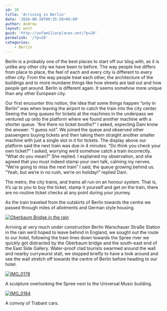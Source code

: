 ```yaml
---
id: 20
title: 'Arriving in Berlin'
date: '2016-08-28T09:35:58+00:00'
author: Andrew
layout: post
guid: 'http://unfamiliarplaces.net/?p=20'
permalink: '/?p=20'
categories:
    - Berlin
---
```


Berlin is a probably one of the best places to start off our blog with, as it is unlike any other city we have been to before. The way people live differs from place to place, the feel of each and every city is different to every other city. From the way people treat each other, the architecture of the buildings and to more mundane things like how streets are laid out and how people get around. Berlin is different again. It seems somehow more unique than any other European city.

Our first encounter this notion, the idea that some things happen “only in Berlin” was when leaving the airport to catch the train into the city center. Seeing the long queues for tickets at the machines in the underpass we ventured up onto the platform where we found another machine with a shorter queue. “Are there no ticket booths?” I asked, expecting Dani know the answer: “I guess not”. We joined the queue and observed other passengers buying tickets and then taking them straight another smaller machine with just a single slot in it for tickets. The display above our platform said the next train was due in 4 minutes. “Do think you check your own ticket?” I asked, worrying we’d somehow catch a train incorrectly. “What do you mean?” She replied. I explained my observation, and she agreed that you must indeed stamp your own talk, calming my nerves. “We’re going to miss the next train” I said, the queue growing behind us. “Yeah, but we’re in no rush, we’re on holiday!” replied Dani.

The metro, the city trains, and trams all run on an honour system. That is, it’s up to you to buy the ticket, stamp it yourself and get on the train, there are no routine ticket checks at any point during your journey.

As the train traveled from the outskirts of Berlin towards the centre we passed through miles of allotments and German style housing.

[![Oberbaum Bridge in the rain](http://unfamiliarplaces.net/wp-content/uploads/2016/05/IMG_0198_CROP-509x800.jpg)](http://unfamiliarplaces.net/wp-content/uploads/2016/05/IMG_0198_CROP.jpg)

Arriving at very much under construction Berlin Warschauer Straße Station in the rain we’d hoped to leave behind in England, we sought out the route to our hotel, following the tram lines down towards the Spree river we quickly got distracted by the Oberbaum bridge and the south-east end of the East Side Gallery. Water-proof clad tourists swarmed around the wall and nearby currywurst stall, we stopped briefly to have a look around and see the wall stretch off towards the centre of Berlin before heading to our hotel.

[![IMG_0178](http://unfamiliarplaces.net/wp-content/uploads/2016/08/IMG_0178-e1472054789732-533x800.jpg)](http://unfamiliarplaces.net/wp-content/uploads/2016/08/IMG_0178-e1472054789732.jpg)

A sculpture overlooking the Spree next to the Universal Music building.

[![IMG_0184](http://unfamiliarplaces.net/wp-content/uploads/2016/08/IMG_0184-768x512.jpg)](http://unfamiliarplaces.net/wp-content/uploads/2016/08/IMG_0184.jpg)

A convoy of Trabant cars.